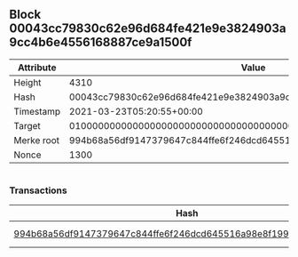 ## Block 00043cc79830c62e96d684fe421e9e3824903a9cc4b6e4556168887ce9a1500f

Attribute | Value
--- | ---
Height | 4310
Hash | 00043cc79830c62e96d684fe421e9e3824903a9cc4b6e4556168887ce9a1500f
Timestamp | 2021-03-23T05:20:55+00:00
Target | 0100000000000000000000000000000000000000000000000000000000000000
Merke root | 994b68a56df9147379647c844ffe6f246dcd645516a98e8f199bce9b212a860e
Nonce | 1300

```

```

### Transactions

Hash | Amount
--- | ---
[994b68a56df9147379647c844ffe6f246dcd645516a98e8f199bce9b212a860e](994b68a56df9147379647c844ffe6f246dcd645516a98e8f199bce9b212a860e.md) | 10.00000000 SKEPTI 
